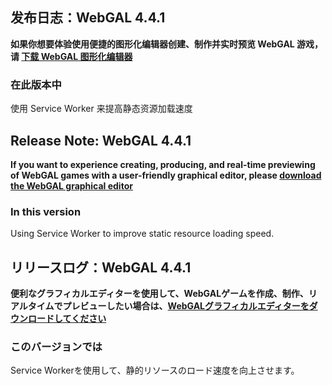 ## 发布日志：WebGAL 4.4.1

**如果你想要体验使用便捷的图形化编辑器创建、制作并实时预览 WebGAL 游戏，请 [下载 WebGAL 图形化编辑器](https://github.com/MakinoharaShoko/WebGAL_Terre/releases)**

### 在此版本中

使用 Service Worker 来提高静态资源加载速度

## Release Note: WebGAL 4.4.1

**If you want to experience creating, producing, and real-time previewing of WebGAL games with a user-friendly graphical editor, please [download the WebGAL graphical editor](https://github.com/MakinoharaShoko/WebGAL_Terre/releases)**

### In this version

Using Service Worker to improve static resource loading speed.

## リリースログ：WebGAL 4.4.1

**便利なグラフィカルエディターを使用して、WebGALゲームを作成、制作、リアルタイムでプレビューしたい場合は、[WebGALグラフィカルエディターをダウンロードしてください](https://github.com/MakinoharaShoko/WebGAL_Terre/releases)**

### このバージョンでは

Service Workerを使用して、静的リソースのロード速度を向上させます。

